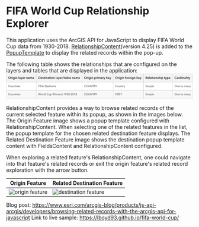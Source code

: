 # FIFA World Cup Relationship Explorer
This application uses the ArcGIS API for JavaScript to display FIFA World Cup data from 1930-2018. [RelationshipContent](https://developers.arcgis.com/javascript/latest/api-reference/esri-popup-content-RelationshipContent.html)(version 4.25) is added to the [PopupTemplate](https://developers.arcgis.com/javascript/latest/api-reference/esri-PopupTemplate.html) to display the related records within the pop-up.

The following table shows the relationships that are configured on the layers and tables that are displayed in the application:
![relationships](resources/relationships.png)

RelationshipContent provides a way to browse related records of the current selected feature within its popup, as shown in the images below. The Origin Feature image shows a popup template configured with RelationshipContent. When selecting one of the related features in the list, the popup template for the chosen related destination feature displays. The Related Destination Feature image shows the destination popup template content with FieldsContent and RelationshipContent configured. 

When exploring a related feature's RelationshipContent, one could navigate into that feature's related records or exit the origin feature's related record exploration with the arrow button.

| Origin Feature | Related Destination Feature |
| -------------- | ------------- |
| ![origin feature](../fifa-world-cup/resources/brazil-popup.png) | ![destination feature](../fifa-world-cup/resources/Brazil-related-feature.png) |

Blog post: https://www.esri.com/arcgis-blog/products/js-api-arcgis/developers/browsing-related-records-with-the-arcgis-api-for-javascript
Link to live sample: https://lboyd93.github.io/fifa-world-cup/